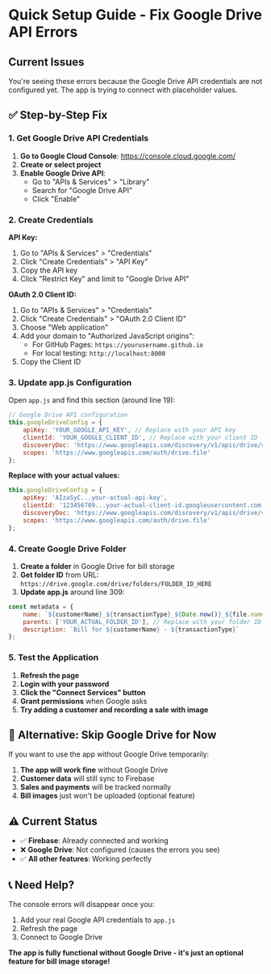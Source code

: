 # Quick Setup Guide - Fix Google Drive API Errors

## Current Issues
You're seeing these errors because the Google Drive API credentials are not configured yet. The app is trying to connect with placeholder values.

## ✅ Step-by-Step Fix

### 1. Get Google Drive API Credentials

1. **Go to Google Cloud Console**: https://console.cloud.google.com/
2. **Create or select project**
3. **Enable Google Drive API**:
   - Go to "APIs & Services" > "Library"
   - Search for "Google Drive API"
   - Click "Enable"

### 2. Create Credentials

**API Key:**
1. Go to "APIs & Services" > "Credentials"
2. Click "Create Credentials" > "API Key"
3. Copy the API key
4. Click "Restrict Key" and limit to "Google Drive API"

**OAuth 2.0 Client ID:**
1. Go to "APIs & Services" > "Credentials"
2. Click "Create Credentials" > "OAuth 2.0 Client ID"
3. Choose "Web application"
4. Add your domain to "Authorized JavaScript origins":
   - For GitHub Pages: `https://yourusername.github.io`
   - For local testing: `http://localhost:8000`
5. Copy the Client ID

### 3. Update app.js Configuration

Open `app.js` and find this section (around line 19):

```javascript
// Google Drive API configuration
this.googleDriveConfig = {
    apiKey: 'YOUR_GOOGLE_API_KEY', // Replace with your API key
    clientId: 'YOUR_GOOGLE_CLIENT_ID', // Replace with your client ID
    discoveryDoc: 'https://www.googleapis.com/discovery/v1/apis/drive/v3/rest',
    scopes: 'https://www.googleapis.com/auth/drive.file'
};
```

**Replace with your actual values:**
```javascript
this.googleDriveConfig = {
    apiKey: 'AIzaSyC...your-actual-api-key', 
    clientId: '123456789...your-actual-client-id.googleusercontent.com',
    discoveryDoc: 'https://www.googleapis.com/discovery/v1/apis/drive/v3/rest',
    scopes: 'https://www.googleapis.com/auth/drive.file'
};
```

### 4. Create Google Drive Folder

1. **Create a folder** in Google Drive for bill storage
2. **Get folder ID** from URL: `https://drive.google.com/drive/folders/FOLDER_ID_HERE`
3. **Update app.js** around line 309:

```javascript
const metadata = {
    name: `${customerName}_${transactionType}_${Date.now()}_${file.name}`,
    parents: ['YOUR_ACTUAL_FOLDER_ID'], // Replace with your folder ID
    description: `Bill for ${customerName} - ${transactionType}`
};
```

### 5. Test the Application

1. **Refresh the page**
2. **Login with your password**
3. **Click the "Connect Services" button**
4. **Grant permissions** when Google asks
5. **Try adding a customer and recording a sale with image**

## 🚀 Alternative: Skip Google Drive for Now

If you want to use the app without Google Drive temporarily:

1. **The app will work fine** without Google Drive
2. **Customer data** will still sync to Firebase
3. **Sales and payments** will be tracked normally
4. **Bill images** just won't be uploaded (optional feature)

## ⚠️ Current Status

- ✅ **Firebase**: Already connected and working
- ❌ **Google Drive**: Not configured (causes the errors you see)
- ✅ **All other features**: Working perfectly

## 📞 Need Help?

The console errors will disappear once you:
1. Add your real Google API credentials to `app.js`
2. Refresh the page
3. Connect to Google Drive

**The app is fully functional without Google Drive - it's just an optional feature for bill image storage!**